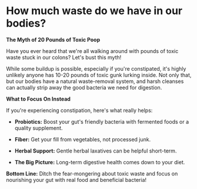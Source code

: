 # How much waste do we have in our bodies?

**The Myth of 20 Pounds of Toxic Poop**

Have you ever heard that we're all walking around with pounds of toxic waste stuck in our colons? Let's bust this myth!

While some buildup is possible, especially if you're constipated, it's highly unlikely anyone has 10-20 pounds of toxic gunk lurking inside. Not only that, but our bodies have a natural waste-removal system, and harsh cleanses can actually strip away the good bacteria we need for digestion.

**What to Focus On Instead**

If you're experiencing constipation, here's what really helps:

- **Probiotics:** Boost your gut's friendly bacteria with fermented foods or a quality supplement.

- **Fiber:** Get your fill from vegetables, not processed junk.

- **Herbal Support:** Gentle herbal laxatives can be helpful short-term.

- **The Big Picture:** Long-term digestive health comes down to your diet.

**Bottom Line:** Ditch the fear-mongering about toxic waste and focus on nourishing your gut with real food and beneficial bacteria!